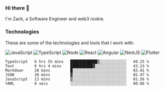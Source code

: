 ### Hi there 👋
I'm Zack, a Software Engineer and web3 rookie.

### Technologies
These are some of the technologies and tools that I work with:

![JavaScript](https://img.shields.io/badge/JavaScript-323330.svg?logo=javascript&logoColor=F7DF1E) 
![TypeScript](https://img.shields.io/badge/TypeScript-007ACC.svg?logo=typescript&logoColor=white) 
![Node](https://img.shields.io/badge/Node.js-43853D.svg?logo=node.js&logoColor=white)
![React](https://img.shields.io/badge/React-20232a.svg?logo=react&logoColor=61DAFB) 
![Angular](https://img.shields.io/badge/Angular-E23237.svg?logo=angularjs&logoColor=white)
![NestJS](https://img.shields.io/badge/NestJS-E0234E?logo=nestjs&logoColor=white)
![Flutter](https://img.shields.io/badge/Flutter-02569B.svg?logo=flutter&logoColor=white)

<!--START_SECTION:waka-->

```text
TypeScript   6 hrs 55 mins   ████████████▒░░░░░░░░░░░░   49.25 %
Text         6 hrs 4 mins    ██████████▓░░░░░░░░░░░░░░   43.23 %
Markdown     28 mins         █░░░░░░░░░░░░░░░░░░░░░░░░   03.41 %
JSON         20 mins         ▓░░░░░░░░░░░░░░░░░░░░░░░░   02.47 %
JavaScript   13 mins         ▒░░░░░░░░░░░░░░░░░░░░░░░░   01.56 %
YAML         0 secs          ░░░░░░░░░░░░░░░░░░░░░░░░░   00.06 %
```

<!--END_SECTION:waka-->
